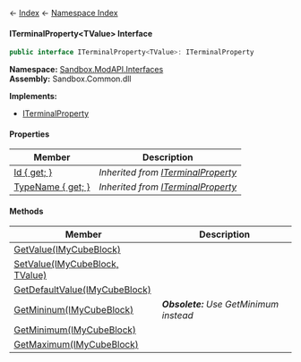 ← [Index](Api-Index) ← [Namespace Index](Namespace-Index)

#### ITerminalProperty&lt;TValue&gt; Interface

```csharp
public interface ITerminalProperty<TValue>: ITerminalProperty
```

**Namespace:** [Sandbox.ModAPI.Interfaces](Sandbox.ModAPI.Interfaces)  
**Assembly:** Sandbox.Common.dll

**Implements:**  
* [ITerminalProperty](Sandbox.ModAPI.Interfaces.ITerminalProperty)

#### Properties

|Member|Description|
|---|---|
|[Id { get; }](Sandbox.ModAPI.Interfaces.ITerminalProperty.Id)|_Inherited from [ITerminalProperty](Sandbox.ModAPI.Interfaces.ITerminalProperty)_|
|[TypeName { get; }](Sandbox.ModAPI.Interfaces.ITerminalProperty.TypeName)|_Inherited from [ITerminalProperty](Sandbox.ModAPI.Interfaces.ITerminalProperty)_|

#### Methods

|Member|Description|
|---|---|
|[GetValue(IMyCubeBlock)](Sandbox.ModAPI.Interfaces.ITerminalProperty`1.GetValue)||
|[SetValue(IMyCubeBlock, TValue)](Sandbox.ModAPI.Interfaces.ITerminalProperty`1.SetValue)||
|[GetDefaultValue(IMyCubeBlock)](Sandbox.ModAPI.Interfaces.ITerminalProperty`1.GetDefaultValue)||
|[GetMininum(IMyCubeBlock)](Sandbox.ModAPI.Interfaces.ITerminalProperty`1.GetMininum)|_**Obsolete:** Use GetMinimum instead_|
|[GetMinimum(IMyCubeBlock)](Sandbox.ModAPI.Interfaces.ITerminalProperty`1.GetMinimum)||
|[GetMaximum(IMyCubeBlock)](Sandbox.ModAPI.Interfaces.ITerminalProperty`1.GetMaximum)||

